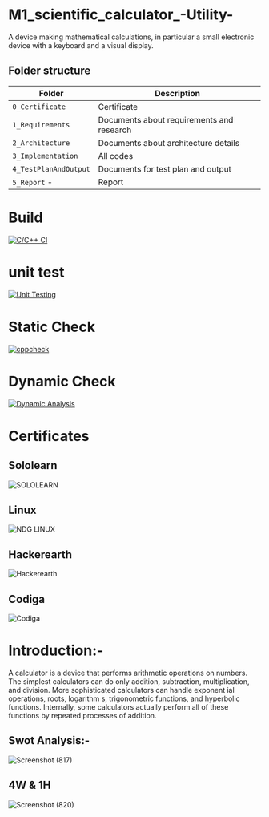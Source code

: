 
# M1_scientific_calculator_-Utility-
A device making mathematical calculations, in particular a small electronic device with a keyboard and a visual display.

## Folder structure
| Folder | Description |
| --- | --- |
| `0_Certificate`  |Certificate| 
| `1_Requirements` |Documents about requirements and research| 
| `2_Architecture` |Documents about architecture details |
| `3_Implementation`|All codes|
| `4_TestPlanAndOutput` |Documents for test plan and output|
| `5_Report` -|Report|


# Build 
[![C/C++ CI](https://github.com/allenthomas21/M1_scientific_calc_Utility/actions/workflows/c-cpp.yml/badge.svg)](https://github.com/allenthomas21/M1_scientific_calc_Utility/actions/workflows/c-cpp.yml)

# unit test
[![Unit Testing](https://github.com/allenthomas21/M1_scientific_calc_Utility/actions/workflows/Unit_Test.yml/badge.svg)](https://github.com/allenthomas21/M1_scientific_calc_Utility/actions/workflows/Unit_Test.yml)

# Static Check
[![cppcheck](https://github.com/allenthomas21/M1_scientific_calc_Utility/actions/workflows/static-check.yml/badge.svg)](https://github.com/allenthomas21/M1_scientific_calc_Utility/actions/workflows/static-check.yml)

# Dynamic Check
[![Dynamic  Analysis](https://github.com/allenthomas21/M1_scientific_calc_Utility/actions/workflows/dynamic-analysis.yml/badge.svg)](https://github.com/allenthomas21/M1_scientific_calc_Utility/actions/workflows/dynamic-analysis.yml)

# Certificates 

## Sololearn

![SOLOLEARN ](https://user-images.githubusercontent.com/99074356/156685499-e900171b-a4d6-4804-84a5-7b3b27d7b9cf.png)

## Linux

![NDG LINUX](https://user-images.githubusercontent.com/99074356/156685528-b38fb434-e950-42f1-8dd2-d1fa41d2902d.png)

## Hackerearth

![Hackerearth](https://user-images.githubusercontent.com/99074356/156685281-ae5afaa2-4a15-4ec7-abd3-5478e05d5fe5.png)

## Codiga

![Codiga](https://user-images.githubusercontent.com/99074356/156685792-357e8eef-43db-4de8-8715-f7db422d57e9.png)

# Introduction:-

A calculator is a device that performs arithmetic operations on numbers.
The simplest calculators can do only addition, subtraction, multiplication, and division. 
More sophisticated calculators can handle exponent ial operations, roots, logarithm s, trigonometric functions, and hyperbolic functions.
Internally, some calculators actually perform all of these functions by repeated processes of addition.

## Swot Analysis:-

![Screenshot (817)](https://user-images.githubusercontent.com/99074356/156684108-f45faa52-c778-4619-9a56-90d693d4a2f0.png)

## 4W & 1H

![Screenshot (820)](https://user-images.githubusercontent.com/99074356/156684132-e0eb30d8-855e-4810-92b9-d94d4a82d192.png)














